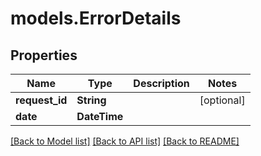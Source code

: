 # models.ErrorDetails
## Properties
Name | Type | Description | Notes
------------ | ------------- | ------------- | -------------
**request_id** | **String** |  | [optional] 
**date** | **DateTime** |  | 



[[Back to Model list]](README.md#documentation-for-models) [[Back to API list]](README.md#documentation-for-api-endpoints) [[Back to README]](README.md)


